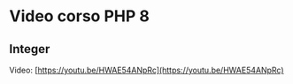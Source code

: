 # Video corso PHP 8

## Integer

Video: [https://youtu.be/HWAE54ANpRc](https://youtu.be/HWAE54ANpRc)
